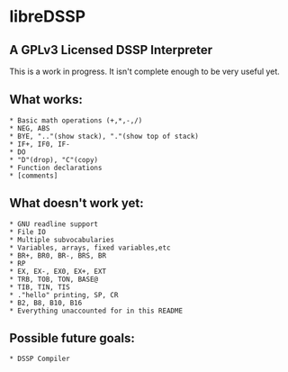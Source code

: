 # libreDSSP
## A GPLv3 Licensed DSSP Interpreter

This is a work in progress. It isn't complete enough to be very useful yet.

## What works:
	* Basic math operations (+,*,-,/)
	* NEG, ABS
	* BYE, ".."(show stack), "."(show top of stack)
	* IF+, IF0, IF-
	* DO
	* "D"(drop), "C"(copy)
	* Function declarations
	* [comments]

## What doesn't work yet:
	* GNU readline support
	* File IO
	* Multiple subvocabularies
	* Variables, arrays, fixed variables,etc
	* BR+, BR0, BR-, BRS, BR
	* RP
	* EX, EX-, EX0, EX+, EXT
	* TRB, TOB, TON, BASE@
	* TIB, TIN, TIS
	* ."hello" printing, SP, CR
	* B2, B8, B10, B16
	* Everything unaccounted for in this README

## Possible future goals:
	* DSSP Compiler
